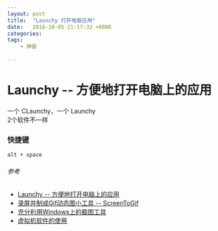 ```yaml
---
layout: post
title:  "Launchy 打开电脑应用"
date:   2016-10-05 21:17:32 +0800
categories:  
tags:
    - 神器
 
---
```


# Launchy -- 方便地打开电脑上的应用 #

一个 CLaunchy，一个 Launchy  
2个软件不一样

### 快捷键 ###

	alt + space

###### 参考 ######

* [Launchy -- 方便地打开电脑上的应用](http://www.conanforever22.com/windows小技巧/软件推荐/2016/05/10/introduction-to-launchy.html)
* [录屏并制成Gif动态图小工具 -- ScreenToGif](http://www.conanforever22.com/软件推荐/2016/04/12/screen-to-gif.html)
* [充分利用Windows上的截图工具](http://www.conanforever22.com/windows小技巧/软件推荐/2016/04/09/snipping-tool-on-windows.html)
* [虚拟机软件的使用](http://www.conanforever22.com/软件推荐/2016/05/06/introduction-to-virtual-machine.html)
